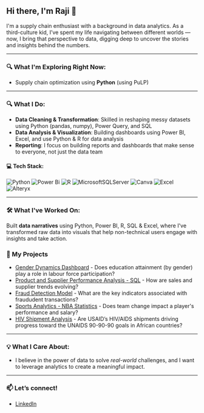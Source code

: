 ## Hi there, I'm Raji 👋

I'm a supply chain enthusiast with a background in data analytics. As a third-culture kid, I’ve spent my life navigating between different worlds — now, I bring that perspective to data, digging deep to uncover the stories and insights behind the numbers.

---

### 🔍 What I'm Exploring Right Now:
- Supply chain optimization using **Python** (using PuLP)

---

### 🔍 What I Do:

- **Data Cleaning & Transformation**: Skilled in reshaping messy datasets using Python (pandas, numpy), Power Query, and SQL
- **Data Analysis & Visualization**: Building dashboards using Power BI, Excel, and use Python & R for data analysis   
- **Reporting**: I focus on building reports and dashboards that make sense to everyone, not just the data team

#### 💻 Tech Stack:
![Python](https://img.shields.io/badge/python-3670A0?style=for-the-badge&logo=python&logoColor=ffdd54) ![Power Bi](https://img.shields.io/badge/power_bi-F2C811?style=for-the-badge&logo=powerbi&logoColor=black) ![R](https://img.shields.io/badge/r-%23276DC3.svg?style=for-the-badge&logo=r&logoColor=white) ![MicrosoftSQLServer](https://img.shields.io/badge/Microsoft%20SQL%20Server-CC2927?style=for-the-badge&logo=microsoft%20sql%20server&logoColor=white) ![Canva](https://img.shields.io/badge/Canva-%2300C4CC.svg?style=for-the-badge&logo=Canva&logoColor=white) ![Excel](https://img.shields.io/badge/Excel-217346?style=for-the-badge&logo=microsoft-excel&logoColor=white) ![Alteryx](https://img.shields.io/badge/Alteryx-003B5C?style=for-the-badge&logo=data:image/svg+xml;base64,PHN2ZyB3aWR0aD0nMjUnIGhlaWdodD0nMjUnIHZpZXdCb3g9JzAgMCAxMjggMTI4JyB4bWxucz0naHR0cD)


---

### 🛠️ What I've Worked On:
Built **data narratives** using Python, Power BI, R, SQL & Excel, where I've transformed raw data into visuals that help non-technical users engage with insights and take action.

### 📂 My Projects
- [Gender Dynamics Dashboard](https://github.com/RajithaReniguntla/GenderEducation_Dashboard) - Does education attainment (by gender) play a role in labour force participation?
- [Product and Supplier Performance Analysis - SQL](https://github.com/RajithaReniguntla/WWI_Product_Analysis) - How are sales and supplier trends evolving?
- [Fraud Detection Model](https://github.com/RajithaReniguntla/FraudDetection) - What are the key indicators associated with fraududent transactions?
- [Sports Analytics - NBA Statistics](https://github.com/RajithaReniguntla/NBAStats) - Does team change impact a player's performance and salary?
- [HIV Shipment Analysis](https://github.com/RajithaReniguntla/HIV_Shipment_SupplyChainAnalytics) - Are USAID’s HIV/AIDS shipments driving progress toward the UNAIDS 90-90-90 goals in African countries?
  
---

### 💡 What I Care About:
- I believe in the power of data to solve *real-world* challenges, and I want to leverage analytics to create a meaningful impact.
---

### 📫 Let’s connect!
- [LinkedIn](https://www.linkedin.com/in/rajitha-reniguntla/)
